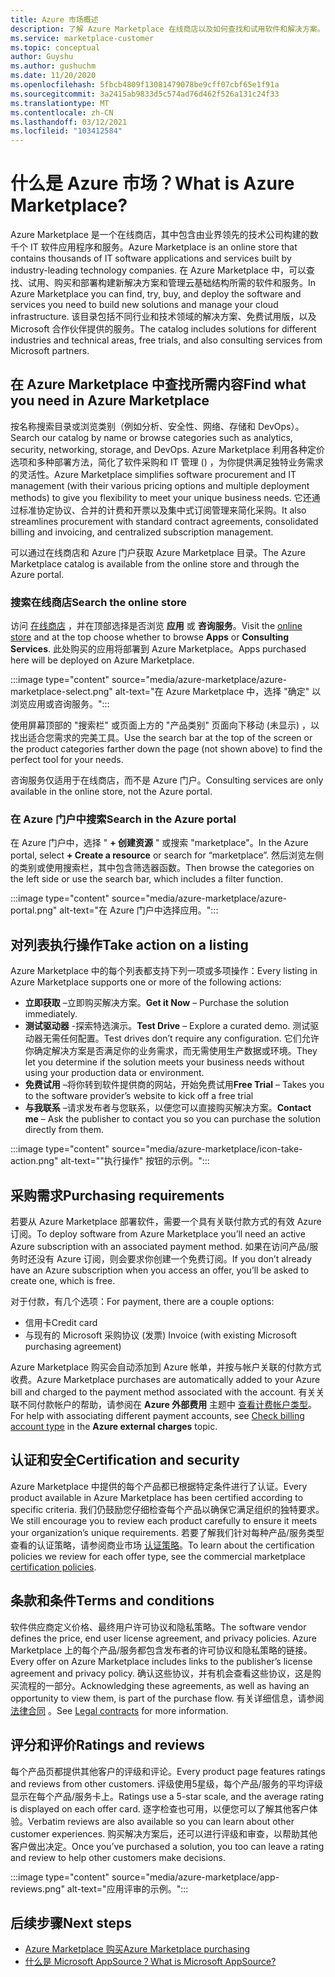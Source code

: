 ```yaml
---
title: Azure 市场概述
description: 了解 Azure Marketplace 在线商店以及如何查找和试用软件和解决方案。
ms.service: marketplace-customer
ms.topic: conceptual
author: Guyshu
ms.author: gushuchm
ms.date: 11/20/2020
ms.openlocfilehash: 5fbcb4809f13081479078be9cff07cbf65e1f91a
ms.sourcegitcommit: 3a2415ab9833d5c574ad76d462f526a131c24f33
ms.translationtype: MT
ms.contentlocale: zh-CN
ms.lasthandoff: 03/12/2021
ms.locfileid: "103412584"
---
```

# <a name="what-is-azure-marketplace"></a><span data-ttu-id="0c339-103">什么是 Azure 市场？</span><span class="sxs-lookup"><span data-stu-id="0c339-103">What is Azure Marketplace?</span></span>

<span data-ttu-id="0c339-104">Azure Marketplace 是一个在线商店，其中包含由业界领先的技术公司构建的数千个 IT 软件应用程序和服务。</span><span class="sxs-lookup"><span data-stu-id="0c339-104">Azure Marketplace is an online store that contains thousands of IT software applications and services built by industry-leading technology companies.</span></span> <span data-ttu-id="0c339-105">在 Azure Marketplace 中，可以查找、试用、购买和部署构建新解决方案和管理云基础结构所需的软件和服务。</span><span class="sxs-lookup"><span data-stu-id="0c339-105">In Azure Marketplace you can find, try, buy, and deploy the software and services you need to build new solutions and manage your cloud infrastructure.</span></span> <span data-ttu-id="0c339-106">该目录包括不同行业和技术领域的解决方案、免费试用版，以及 Microsoft 合作伙伴提供的服务。</span><span class="sxs-lookup"><span data-stu-id="0c339-106">The catalog includes solutions for different industries and technical areas, free trials, and also consulting services from Microsoft partners.</span></span>

## <a name="find-what-you-need-in-azure-marketplace"></a><span data-ttu-id="0c339-107">在 Azure Marketplace 中查找所需内容</span><span class="sxs-lookup"><span data-stu-id="0c339-107">Find what you need in Azure Marketplace</span></span>

<span data-ttu-id="0c339-108">按名称搜索目录或浏览类别（例如分析、安全性、网络、存储和 DevOps）。</span><span class="sxs-lookup"><span data-stu-id="0c339-108">Search our catalog by name or browse categories such as analytics, security, networking, storage, and DevOps.</span></span> <span data-ttu-id="0c339-109">Azure Marketplace 利用各种定价选项和多种部署方法，简化了软件采购和 IT 管理 () ，为你提供满足独特业务需求的灵活性。</span><span class="sxs-lookup"><span data-stu-id="0c339-109">Azure Marketplace simplifies software procurement and IT management (with their various pricing options and multiple deployment methods) to give you flexibility to meet your unique business needs.</span></span> <span data-ttu-id="0c339-110">它还通过标准协定协议、合并的计费和开票以及集中式订阅管理来简化采购。</span><span class="sxs-lookup"><span data-stu-id="0c339-110">It also streamlines procurement with standard contract agreements, consolidated billing and invoicing, and centralized subscription management.</span></span>

<span data-ttu-id="0c339-111">可以通过在线商店和 Azure 门户获取 Azure Marketplace 目录。</span><span class="sxs-lookup"><span data-stu-id="0c339-111">The Azure Marketplace catalog is available from the online store and through the Azure portal.</span></span>  

### <a name="search-the-online-store"></a><span data-ttu-id="0c339-112">搜索在线商店</span><span class="sxs-lookup"><span data-stu-id="0c339-112">Search the online store</span></span>

<span data-ttu-id="0c339-113">访问 [在线商店](https://azuremarketplace.microsoft.com/) ，并在顶部选择是否浏览 **应用** 或 **咨询服务**。</span><span class="sxs-lookup"><span data-stu-id="0c339-113">Visit the [online store](https://azuremarketplace.microsoft.com/) and at the top choose whether to browse **Apps** or **Consulting Services**.</span></span> <span data-ttu-id="0c339-114">此处购买的应用将部署到 Azure Marketplace。</span><span class="sxs-lookup"><span data-stu-id="0c339-114">Apps purchased here will be deployed on Azure Marketplace.</span></span>

:::image type="content" source="media/azure-marketplace/azure-marketplace-select.png" alt-text="在 Azure Marketplace 中，选择 &quot;确定&quot; 以浏览应用或咨询服务。":::

<span data-ttu-id="0c339-116">使用屏幕顶部的 "搜索栏" 或页面上方的 "产品类别" 页面向下移动 (未显示) ，以找出适合您需求的完美工具。</span><span class="sxs-lookup"><span data-stu-id="0c339-116">Use the search bar at the top of the screen or the product categories farther down the page (not shown above) to find the perfect tool for your needs.</span></span>

<span data-ttu-id="0c339-117">咨询服务仅适用于在线商店，而不是 Azure 门户。</span><span class="sxs-lookup"><span data-stu-id="0c339-117">Consulting services are only available in the online store, not the Azure portal.</span></span>

### <a name="search-in-the-azure-portal"></a><span data-ttu-id="0c339-118">在 Azure 门户中搜索</span><span class="sxs-lookup"><span data-stu-id="0c339-118">Search in the Azure portal</span></span>

<span data-ttu-id="0c339-119">在 Azure 门户中，选择 " **+ 创建资源** " 或搜索 "marketplace"。</span><span class="sxs-lookup"><span data-stu-id="0c339-119">In the Azure portal, select **+ Create a resource** or search for “marketplace”.</span></span> <span data-ttu-id="0c339-120">然后浏览左侧的类别或使用搜索栏，其中包含筛选器函数。</span><span class="sxs-lookup"><span data-stu-id="0c339-120">Then browse the categories on the left side or use the search bar, which includes a filter function.</span></span>

:::image type="content" source="media/azure-marketplace/azure-portal.png" alt-text="在 Azure 门户中选择应用。":::

## <a name="take-action-on-a-listing"></a><span data-ttu-id="0c339-122">对列表执行操作</span><span class="sxs-lookup"><span data-stu-id="0c339-122">Take action on a listing</span></span>

<span data-ttu-id="0c339-123">Azure Marketplace 中的每个列表都支持下列一项或多项操作：</span><span class="sxs-lookup"><span data-stu-id="0c339-123">Every listing in Azure Marketplace supports one or more of the following actions:</span></span>

- <span data-ttu-id="0c339-124">**立即获取** –立即购买解决方案。</span><span class="sxs-lookup"><span data-stu-id="0c339-124">**Get it Now** – Purchase the solution immediately.</span></span>
- <span data-ttu-id="0c339-125">**测试驱动器** -探索特选演示。</span><span class="sxs-lookup"><span data-stu-id="0c339-125">**Test Drive** – Explore a curated demo.</span></span> <span data-ttu-id="0c339-126">测试驱动器无需任何配置。</span><span class="sxs-lookup"><span data-stu-id="0c339-126">Test drives don’t require any configuration.</span></span> <span data-ttu-id="0c339-127">它们允许你确定解决方案是否满足你的业务需求，而无需使用生产数据或环境。</span><span class="sxs-lookup"><span data-stu-id="0c339-127">They let you determine if the solution meets your business needs without using your production data or environment.</span></span>
- <span data-ttu-id="0c339-128">**免费试用** –将你转到软件提供商的网站，开始免费试用</span><span class="sxs-lookup"><span data-stu-id="0c339-128">**Free Trial** – Takes you to the software provider’s website to kick off a free trial</span></span>
- <span data-ttu-id="0c339-129">**与我联系** –请求发布者与您联系，以便您可以直接购买解决方案。</span><span class="sxs-lookup"><span data-stu-id="0c339-129">**Contact me** – Ask the publisher to contact you so you can purchase the solution directly from them.</span></span>

:::image type="content" source="media/azure-marketplace/icon-take-action.png" alt-text="&quot;执行操作&quot; 按钮的示例。":::

## <a name="purchasing-requirements"></a><span data-ttu-id="0c339-131">采购需求</span><span class="sxs-lookup"><span data-stu-id="0c339-131">Purchasing requirements</span></span>

<span data-ttu-id="0c339-132">若要从 Azure Marketplace 部署软件，需要一个具有关联付款方式的有效 Azure 订阅。</span><span class="sxs-lookup"><span data-stu-id="0c339-132">To deploy software from Azure Marketplace you’ll need an active Azure subscription with an associated payment method.</span></span> <span data-ttu-id="0c339-133">如果在访问产品/服务时还没有 Azure 订阅，则会要求你创建一个免费订阅。</span><span class="sxs-lookup"><span data-stu-id="0c339-133">If you don’t already have an Azure subscription when you access an offer, you’ll be asked to create one, which is free.</span></span>

<span data-ttu-id="0c339-134">对于付款，有几个选项：</span><span class="sxs-lookup"><span data-stu-id="0c339-134">For payment, there are a couple options:</span></span>  

- <span data-ttu-id="0c339-135">信用卡</span><span class="sxs-lookup"><span data-stu-id="0c339-135">Credit card</span></span>
- <span data-ttu-id="0c339-136">与现有的 Microsoft 采购协议 (发票) </span><span class="sxs-lookup"><span data-stu-id="0c339-136">Invoice (with existing Microsoft purchasing agreement)</span></span>

<span data-ttu-id="0c339-137">Azure Marketplace 购买会自动添加到 Azure 帐单，并按与帐户关联的付款方式收费。</span><span class="sxs-lookup"><span data-stu-id="0c339-137">Azure Marketplace purchases are automatically added to your Azure bill and charged to the payment method associated with the account.</span></span> <span data-ttu-id="0c339-138">有关关联不同付款帐户的帮助，请参阅在 **Azure 外部费用** 主题中 [查看计费帐户类型](/azure/cost-management-billing/understand/understand-azure-marketplace-charges#check-billing-account-type)。</span><span class="sxs-lookup"><span data-stu-id="0c339-138">For help with associating different payment accounts, see [Check billing account type](/azure/cost-management-billing/understand/understand-azure-marketplace-charges#check-billing-account-type) in the **Azure external charges** topic.</span></span>

## <a name="certification-and-security"></a><span data-ttu-id="0c339-139">认证和安全</span><span class="sxs-lookup"><span data-stu-id="0c339-139">Certification and security</span></span>

<span data-ttu-id="0c339-140">Azure Marketplace 中提供的每个产品都已根据特定条件进行了认证。</span><span class="sxs-lookup"><span data-stu-id="0c339-140">Every product available in Azure Marketplace has been certified according to specific criteria.</span></span> <span data-ttu-id="0c339-141">我们仍鼓励您仔细检查每个产品以确保它满足组织的独特要求。</span><span class="sxs-lookup"><span data-stu-id="0c339-141">We still encourage you to review each product carefully to ensure it meets your organization’s unique requirements.</span></span> <span data-ttu-id="0c339-142">若要了解我们针对每种产品/服务类型查看的认证策略，请参阅商业市场 [认证策略](/legal/marketplace/certification-policies)。</span><span class="sxs-lookup"><span data-stu-id="0c339-142">To learn about the certification policies we review for each offer type, see the commercial marketplace [certification policies](/legal/marketplace/certification-policies).</span></span>

## <a name="terms-and-conditions"></a><span data-ttu-id="0c339-143">条款和条件</span><span class="sxs-lookup"><span data-stu-id="0c339-143">Terms and conditions</span></span>

<span data-ttu-id="0c339-144">软件供应商定义价格、最终用户许可协议和隐私策略。</span><span class="sxs-lookup"><span data-stu-id="0c339-144">The software vendor defines the price, end user license agreement, and privacy policies.</span></span> <span data-ttu-id="0c339-145">Azure Marketplace 上的每个产品/服务都包含发布者的许可协议和隐私策略的链接。</span><span class="sxs-lookup"><span data-stu-id="0c339-145">Every offer on Azure Marketplace includes links to the publisher’s license agreement and privacy policy.</span></span> <span data-ttu-id="0c339-146">确认这些协议，并有机会查看这些协议，这是购买流程的一部分。</span><span class="sxs-lookup"><span data-stu-id="0c339-146">Acknowledging these agreements, as well as having an opportunity to view them, is part of the purchase flow.</span></span> <span data-ttu-id="0c339-147">有关详细信息，请参阅 [法律合同](legal-contracts.md) 。</span><span class="sxs-lookup"><span data-stu-id="0c339-147">See [Legal contracts](legal-contracts.md) for more information.</span></span>

## <a name="ratings-and-reviews"></a><span data-ttu-id="0c339-148">评分和评价</span><span class="sxs-lookup"><span data-stu-id="0c339-148">Ratings and reviews</span></span>

<span data-ttu-id="0c339-149">每个产品页都提供其他客户的评级和评论。</span><span class="sxs-lookup"><span data-stu-id="0c339-149">Every product page features ratings and reviews from other customers.</span></span> <span data-ttu-id="0c339-150">评级使用5星级，每个产品/服务的平均评级显示在每个产品/服务卡上。</span><span class="sxs-lookup"><span data-stu-id="0c339-150">Ratings use a 5-star scale, and the average rating is displayed on each offer card.</span></span> <span data-ttu-id="0c339-151">逐字检查也可用，以便您可以了解其他客户体验。</span><span class="sxs-lookup"><span data-stu-id="0c339-151">Verbatim reviews are also available so you can learn about other customer experiences.</span></span> <span data-ttu-id="0c339-152">购买解决方案后，还可以进行评级和审查，以帮助其他客户做出决定。</span><span class="sxs-lookup"><span data-stu-id="0c339-152">Once you’ve purchased a solution, you too can leave a rating and review to help other customers make decisions.</span></span>

:::image type="content" source="media/azure-marketplace/app-reviews.png" alt-text="应用评审的示例。":::

## <a name="next-steps"></a><span data-ttu-id="0c339-154">后续步骤</span><span class="sxs-lookup"><span data-stu-id="0c339-154">Next steps</span></span>

- [<span data-ttu-id="0c339-155">Azure Marketplace 购买</span><span class="sxs-lookup"><span data-stu-id="0c339-155">Azure Marketplace purchasing</span></span>](azure-purchasing-invoicing.md)
- [<span data-ttu-id="0c339-156">什么是 Microsoft AppSource？</span><span class="sxs-lookup"><span data-stu-id="0c339-156">What is Microsoft AppSource?</span></span>](appsource-overview.md)